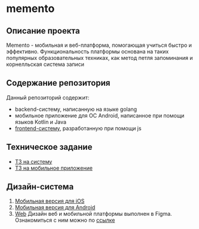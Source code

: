 # memento

## Описание проекта 
Memento - мобильная и веб-платформа, помогающая учиться быстро и эффективно. Функциональность платформы основана на таких популярных образовательных техниках, как метод петля запоминания и корнелльская система записи 

## Содержание репозитория 
Данный репозиторий содержит: 
- backend-систему, написанную на языке golang
- мобильное приложение для ОС Android, написанное при помощи языков Kotlin и Java
- [frontend-систему](https://github.com/FilBTi/memento-web), разработанную при помощи js

## Техническое задание 
- [ТЗ на систему](https://www.notion.so/f908d65e54734f38aa26cc5636e7a58d)
- [ТЗ на мобильное приложение](https://www.notion.so/Memento-MVP-5cb9628232044478bf6324f2047c8e3e)

## Дизайн-система 
1. [Мобильная версия для iOS](https://www.figma.com/design/1g3dpx5jVcydxGjsJO8dfo/memento?node-id=1103-2632&t=sXBfIqkRCXtekC9x-0)
2. [Мобильная версия для Android](https://www.figma.com/design/1g3dpx5jVcydxGjsJO8dfo/memento?node-id=1102-3&t=sXBfIqkRCXtekC9x-0)
3. [Web](https://www.figma.com/design/1g3dpx5jVcydxGjsJO8dfo/memento?node-id=1102-4&t=sXBfIqkRCXtekC9x-0)
Дизайн веб и мобильной платформы выполнен в Figma. Ознакомиться с ним можно по [ссылке](https://www.figma.com/design/1g3dpx5jVcydxGjsJO8dfo/memento?node-id=1103-2056&t=mZEEiJexvk2lsNRg-1)
